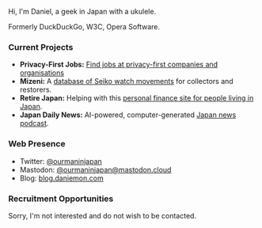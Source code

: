 Hi, I'm Daniel, a geek in Japan with a ukulele.

Formerly DuckDuckGo, W3C, Opera Software.

### Current Projects

* **Privacy-First Jobs:** [Find jobs at privacy-first companies and organisations](https://privacyfirstjobs.com)
* **Mizeni:** A [database of Seiko watch movements](https://mizeni.com) for collectors and restorers.
* **Retire Japan:** Helping with this [personal finance site for people living in Japan](https://www.retirejapan.com/).
* **Japan Daily News:** AI-powered, computer-generated [Japan news podcast](https://japandailynews.com).

### Web Presence

* Twitter: [@ourmaninjapan](https://twitter.com/ourmaninjapan)
* Mastodon: [@ourmaninjapan@mastodon.cloud](https://mastodon.cloud/@ourmaninjapan)
* Blog: [blog.daniemon.com](https://blog.daniemon.com)

### Recruitment Opportunities

Sorry, I'm not interested and do not wish to be contacted.


<!---
tagawa/tagawa is a ✨ special ✨ repository because its `README.md` (this file) appears on your GitHub profile.
You can click the Preview link to take a look at your changes.
--->
